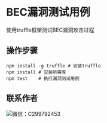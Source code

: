 # BEC漏洞测试用例

使用truffle框架测试BEC漏洞攻击过程

## 操作步骤

```shell
npm install -g truffle # 安装truffle
npm install # 安装所需库
npm test    # 执行漏洞测试用例
```

## 联系作者

![微信：C299792453](https://avatars2.githubusercontent.com/u/30675228)

